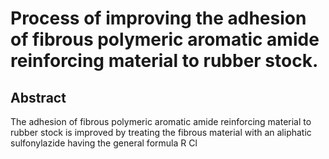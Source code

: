 # Process of improving the adhesion of fibrous polymeric aromatic amide reinforcing material to rubber stock.

## Abstract
The adhesion of fibrous polymeric aromatic amide reinforcing material to rubber stock is improved by treating the fibrous material with an aliphatic sulfonylazide having the general formula R Cl